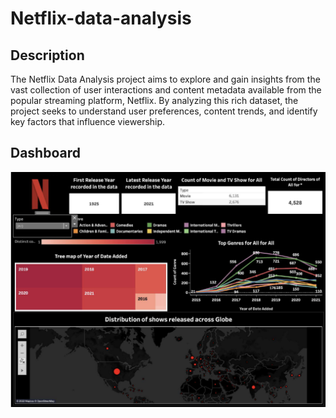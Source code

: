 # Netflix-data-analysis

## Description
The Netflix Data Analysis project aims to explore and gain insights from the vast collection of user interactions and content metadata available from the popular streaming platform, Netflix. By analyzing this rich dataset, the project seeks to understand user preferences, content trends, and identify key factors that influence viewership.

## Dashboard
![alt text](https://github.com/Geni-96/Netflix-data-analysis/blob/main/Netflixdashboard.png?raw=true)
